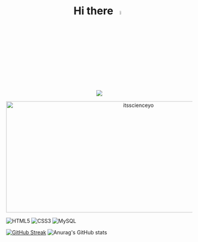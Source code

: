 
<h1 align="center">Hi there <a href="https://www.gautamkrishnar.com/"><img src="https://media.giphy.com/media/hvRJCLFzcasrR4ia7z/giphy.gif" width="5%"></a> </h1>

<p align="center">
  <img src="https://github.com/demartini/demartini/blob/master/code.gif">
</p>

<p align="center">
  <img src="https://socialify.git.ci/guilyx/guilyx/image?font=Source%20Code%20Pro&forks=1&issues=1&language=1&name=1&owner=1&pattern=Plus&pulls=1&stargazers=1&theme=Dark" alt="itsscienceyo" width="700" height="300" </p>

![HTML5](https://img.shields.io/badge/html5-%23E34F26.svg?style=for-the-badge&logo=html5&logoColor=white)
![CSS3](https://img.shields.io/badge/css3-%231572B6.svg?style=for-the-badge&logo=css3&logoColor=white)
![MySQL](https://img.shields.io/badge/MySQL-00000F?style=for-the-badge&logo=mysql&logoColor=white)

[![GitHub Streak](https://streak-stats.demolab.com?user=itsscienceyo&theme=windows-dark)](https://git.io/streak-stats)
![Anurag's GitHub stats](https://github-readme-stats.vercel.app/api?username=itsscienceyo&show_icons=true&theme=dark)

